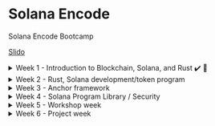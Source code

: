 # Solana Encode
Solana Encode Bootcamp

[Slido](https://app.sli.do/event/9UskLRMBi3gdzDyd9reDeS/live/polls)


<details>
<summary>Week 1 - Introduction to Blockchain, Solana, and Rust ✔️ 🏁</summary>
 
 > ### [Introduction to Blockchain, Rust, and Solana](https://youtu.be/sC_WzRACoPo)
 > > #### [June 3, 2024](./class1/README.md)
 > ### [Solana Theory / Rust](https://youtu.be/gDzjyPgtFEk)
 > > #### [June 4, 2024](./class2/README.md)
 > ### [Rust/Solana development](https://youtu.be/ewfmlyA0E14)
 > > #### [June 5, 2024](./class3/README.md)
 > ### [Solana development cont.](https://youtu.be/OUgaMFNKrT0)
 > > #### [June 6, 2024](./class4/README.md)
 </details>


<details>
<summary>Week 2 - Rust, Solana development/token program</summary>

 > ### [Solana accounts and development](https://youtu.be/KVESF-zzPyk)
 > > #### [June 10, 2024](./class5/README.md)
 > ### [-]()
 > > #### [June 11, 2024](./class6/README.md)
 > ### [-]()
 > > #### [June 12, 2024](./class7/README.md)
 > ### [-]()
 > > #### [June 13, 2024](./class8/README.md)

</details>
 
<details>
<summary>Week 3 - Anchor framework</summary>

</details>

<details>
<summary>Week 4 - Solana Program Library / Security</summary>

</details>

<details>
<summary>Week 5 - Workshop week</summary>

</details>

<details>
<summary>Week 6 - Project week</summary>

</details>
